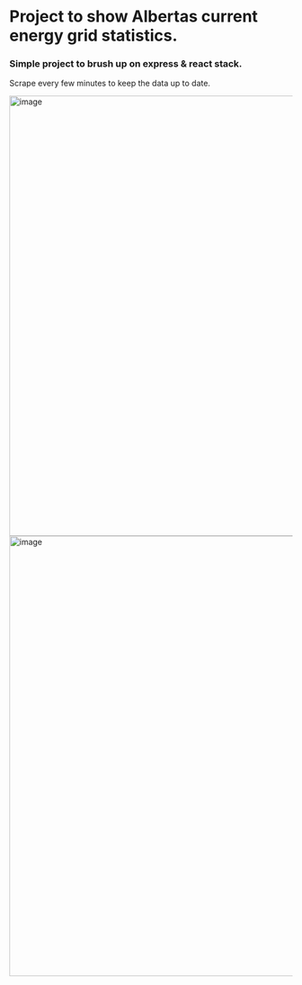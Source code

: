 # Project to show Albertas current energy grid statistics.
### Simple project to brush up on express & react stack.

Scrape every few minutes to keep the data up to date.

<img width="1848" height="783" alt="image" src="https://github.com/user-attachments/assets/99d51529-0d05-490c-8f21-94edb9de5777" />
<img width="1848" height="783" alt="image" src="https://github.com/user-attachments/assets/f6f9deff-4b0b-41e4-9b26-c5b8a1d70476" />
